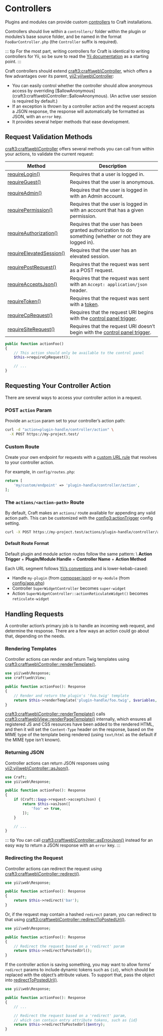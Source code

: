# Controllers

Plugins and modules can provide custom [controllers][yii] to Craft installations.

Controllers should live within a `controllers/` folder within the plugin or modules’s base source folder, and be named in the format `FooBarController.php` (the `Controller` suffix is required).

::: tip
For the most part, writing controllers for Craft is identical to writing controllers for Yii, so be sure to read the [Yii documentation][yii] as a starting point.
:::

Craft controllers should extend <craft3:craft\web\Controller>, which offers a few advantages over its parent, <yii2:yii\web\Controller>:

- You can easily control whether the controller should allow anonymous access by overriding [$allowAnonymous](craft3:craft\web\Controller::$allowAnonymous). (An active user session is required by default.)
- If an exception is thrown by a controller action and the request accepts a JSON response, the response will automatically be formatted as JSON, with an `error` key.
- It provides several helper methods that ease development.

## Request Validation Methods

<craft3:craft\web\Controller> offers several methods you can call from within your actions, to validate the current request:

| Method                                                                              | Description                                                                                                |
| ----------------------------------------------------------------------------------- | ---------------------------------------------------------------------------------------------------------- |
| [requireLogin()](craft3:craft\web\Controller::requireLogin())                     | Requires that a user is logged in.                                                                         |
| [requireGuest()](craft3:craft\web\Controller::requireGuest())                     | Requires that the user is anonymous.                                                                       |
| [requireAdmin()](craft3:craft\web\Controller::requireAdmin())                     | Requires that the user is logged in with an Admin account.                                                 |
| [requirePermission()](craft3:craft\web\Controller::requirePermission())           | Requires that the user is logged in with an account that has a given permission.                           |
| [requireAuthorization()](craft3:craft\web\Controller::requireAuthorization())     | Requires that the user has been granted authorization to do something (whether or not they are logged in). |
| [requireElevatedSession()](craft3:craft\web\Controller::requireElevatedSession()) | Requires that the user has an elevated session.                                                            |
| [requirePostRequest()](craft3:craft\web\Controller::requirePostRequest())         | Requires that the request was sent as a POST request.                                                      |
| [requireAcceptsJson()](craft3:craft\web\Controller::requireAcceptsJson())         | Requires that the request was sent with an `Accept: application/json` header.                              |
| [requireToken()](craft3:craft\web\Controller::requireToken())                     | Requires that the request was sent with a [token](craft3:craft\web\Request::getToken()).                 |
| [requireCpRequest()](craft3:craft\web\Controller::requireCpRequest())             | Requires that the request URI begins with the [control panel trigger](config3:cpTrigger).                  |
| [requireSiteRequest()](craft3:craft\web\Controller::requireSiteRequest())         | Requires that the request URI doesn’t begin with the [control panel trigger](config3::cpTrigger).          |

```php
public function actionFoo()
{
    // This action should only be available to the control panel
    $this->requireCpRequest();

    // ...
}
```

## Requesting Your Controller Action

There are several ways to access your controller action in a request.

### POST `action` Param

Provide an `action` param set to your controller’s action path:

```bash
curl -d "action=plugin-handle/controller/action" \
  -X POST https://my-project.test/
```

### Custom Route

Create your own endpoint for requests with a [custom URL rule](../routing.md#advanced-routing-with-url-rules) that resolves to your controller action.

For example, in `config/routes.php`:

```php
return [
    'my/custom/endpoint' => 'plugin-handle/controller/action',
];
```

### The `actions/<action-path>` Route

By default, Craft makes an `actions/` route available for appending any valid action path. This can be customized with the <config3:actionTrigger> config setting.

```bash
curl -X POST https://my-project.test/actions/plugin-handle/controller/action
```

#### Default Route Format

Default plugin and module action routes follow the same pattern: \ **Action Trigger** + **Plugin/Module Handle** + **Controller Name** + **Action Method**

Each URL segment follows [Yii’s conventions](https://www.yiiframework.com/doc/guide/2.0/en/structure-controllers) and is lower-kebab-cased:

- Handle `my-plugin` (from [composer.json](plugin-guide.md#composer-json)) or `my-module` (from [config/app.php](module-guide.md#update-the-application-config))
- Controller `SuperWidgetController` becomes `super-widget`
- Action `SuperWidgetController::actionReticulateWidget()` becomes `reticulate-widget`

## Handling Requests

A controller action’s primary job is to handle an incoming web request, and determine the response. There are a few ways an action could go about that, depending on the needs.

### Rendering Templates

Controller actions can render and return Twig templates using <craft3:craft\web\Controller::renderTemplate()>.

```php
use yii\web\Response;
use craft\web\View;

public function actionFoo(): Response
{
    // Render and return the plugin's 'foo.twig' template
    return $this->renderTemplate('plugin-handle/foo.twig', $variables, View::TEMPLATE_MODE_CP);
}
```

<craft3:craft\web\Controller::renderTemplate()> calls <craft3:craft\web\View::renderPageTemplate()> internally, which ensures all registered JS and CSS resources have been added to the rendered HTML, and then it will set the `Content-Type` header on the response, based on the MIME type of the template being rendered (using `text/html` as the default if the MIME type isn’t known).

### Returning JSON

Controller actions can return JSON responses using <yii2:yii\web\Controller::asJson()>.

```php
use Craft;
use yii\web\Response;

public function actionFoo(): Response
{
    if (Craft::$app->request->acceptsJson) {
        return $this->asJson([
            'foo' => true,
        ]);
    }

    // ...
}
```

::: tip
You can call <craft3:craft\web\Controller::asErrorJson()> instead for an easy way to return a JSON response with an `error` key.
:::

### Redirecting the Request

Controller actions can redirect the request using <craft3:craft\web\Controller::redirect()>.

```php
use yii\web\Response;

public function actionFoo(): Response
{
    return $this->redirect('bar');
}
```

Or, if the request may contain a hashed `redirect` param, you can redirect to that using <craft3:craft\web\Controller::redirectToPostedUrl()>.

```php
use yii\web\Response;

public function actionFoo(): Response
{
    // Redirect the request based on a 'redirect' param
    return $this->redirectToPostedUrl();
}
```

If the controller action is saving something, you may want to allow forms’ `redirect` params to include dynamic tokens such as `{id}`, which should be replaced with the object’s attribute values. To support that, pass the object into [redirectToPostedUrl()](craft3:craft\web\Controller::redirectToPostedUrl()).

```php
use yii\web\Response;

public function actionFoo(): Response
{
    // ...

    // Redirect the request based on a 'redirect' param,
    // which can contain entry attribute tokens, such as {id}
    return $this->redirectToPostedUrl($entry);
}
```

[yii]: https://www.yiiframework.com/doc/guide/2.0/en/structure-controllers

[yii]: https://www.yiiframework.com/doc/guide/2.0/en/structure-controllers
